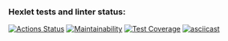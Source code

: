 ### Hexlet tests and linter status:
[![Actions Status](https://github.com/saintodes/python-project-50/workflows/hexlet-check/badge.svg)](https://github.com/saintodes/python-project-50/actions)
[![Maintainability](https://api.codeclimate.com/v1/badges/dbc6d478d65edc9a7ff5/maintainability)](https://codeclimate.com/github/saintodes/python-project-50/maintainability)
[![Test Coverage](https://api.codeclimate.com/v1/badges/dbc6d478d65edc9a7ff5/test_coverage)](https://codeclimate.com/github/saintodes/python-project-50/test_coverage)
[![asciicast](https://asciinema.org/a/Q1DTUf0L1jaKPwm5bEAmoGUK1.svg)](https://asciinema.org/a/Q1DTUf0L1jaKPwm5bEAmoGUK1)

